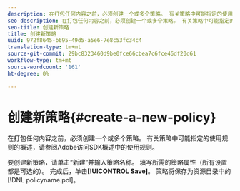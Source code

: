 ```yaml
---
description: 在打包任何内容之前，必须创建一个或多个策略。 有关策略中可能指定的使用规则的概述，请参阅Adobe访问SDK概述中的使用规则。
seo-description: 在打包任何内容之前，必须创建一个或多个策略。 有关策略中可能指定的使用规则的概述，请参阅Adobe访问SDK概述中的使用规则。
seo-title: 创建新策略
title: 创建新策略
uuid: 972f8645-b695-49d5-a5e6-7e8c53fc34c4
translation-type: tm+mt
source-git-commit: 29bc8323460d9be0fce66cbea7c6fce46df20d61
workflow-type: tm+mt
source-wordcount: '161'
ht-degree: 0%

---
```



# 创建新策略{#create-a-new-policy}

在打包任何内容之前，必须创建一个或多个策略。 有关策略中可能指定的使用规则的概述，请参阅Adobe访问SDK概述中的使用规则。

要创建新策略，请单击“新建”并输入策略名称。 填写所需的策略属性（所有设置都是可选的）。 完成后，单击&#x200B;**[!UICONTROL Save]**。 策略将保存为资源目录中的[!DNL policyname.pol]。
